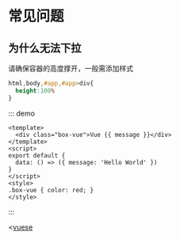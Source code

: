 # 常见问题

## 为什么无法下拉
请确保容器的高度撑开，一般需添加样式
```css
html,body,#app,#app>div{
  height:100%
}
```
::: demo
```vue
<template>
  <div class="box-vue">Vue {{ message }}</div>
</template>
<script>
export default {
  data: () => ({ message: 'Hello World' })
}
</script>
<style>
.box-vue { color: red; }
</style>
```
:::

<[vuese](@/theme/components/Ads.vue)